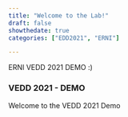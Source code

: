 ```yaml
---
title: "Welcome to the Lab!"
draft: false
showthedate: true
categories: ["EDD2021", "ERNI"]

---
```

ERNI VEDD 2021 DEMO :)
<!--more-->


### VEDD 2021 - DEMO
Welcome to the VEDD 2021 Demo

